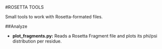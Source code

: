 #ROSETTA TOOLS  

Small tools to work with Rosetta-formated files.

##Analyze
*  __plot_fragments.py:__ Reads a Rosetta Fragment file and plots its phi/psi distribution per residue.